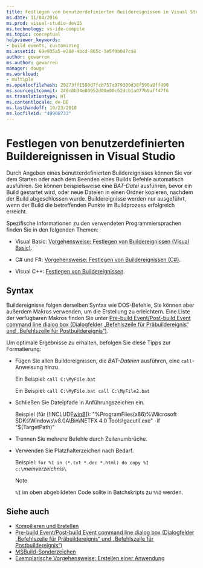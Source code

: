 ```yaml
---
title: Festlegen von benutzerdefinierten Buildereignissen in Visual Studio
ms.date: 11/04/2016
ms.prod: visual-studio-dev15
ms.technology: vs-ide-compile
ms.topic: conceptual
helpviewer_keywords:
- build events, customizing
ms.assetid: 69e935a5-e208-4bcd-865c-3e5f9b047ca8
author: gewarren
ms.author: gewarren
manager: douge
ms.workload:
- multiple
ms.openlocfilehash: 29273ff1580d7fcb757a979309d38f599a9ff499
ms.sourcegitcommit: 240c8b34e80952d00e90c52dcb1a077b9aff47f6
ms.translationtype: HT
ms.contentlocale: de-DE
ms.lasthandoff: 10/23/2018
ms.locfileid: "49908733"
---
```

# <a name="specify-custom-build-events-in-visual-studio"></a>Festlegen von benutzerdefinierten Buildereignissen in Visual Studio

Durch Angeben eines benutzerdefinierten Buildereignisses können Sie vor dem Starten oder nach dem Beenden eines Builds Befehle automatisch ausführen. Sie können beispielsweise eine *BAT-Datei* ausführen, bevor ein Build gestartet wird, oder neue Dateien in einen Ordner kopieren, nachdem der Build abgeschlossen wurde. Buildereignisse werden nur ausgeführt, wenn der Build die betreffenden Punkte im Buildprozess erfolgreich erreicht.

 Spezifische Informationen zu den verwendeten Programmiersprachen finden Sie in den folgenden Themen:

-   Visual Basic: [Vorgehensweise: Festlegen von Buildereignissen (Visual Basic)](../ide/how-to-specify-build-events-visual-basic.md).

-   C# und F#: [Vorgehensweise: Festlegen von Buildereignissen (C#)](../ide/how-to-specify-build-events-csharp.md).

-   Visual C++: [Festlegen von Buildereignissen](/cpp/ide/specifying-build-events).

## <a name="syntax"></a>Syntax

Buildereignisse folgen derselben Syntax wie DOS-Befehle, Sie können aber außerdem Makros verwenden, um die Erstellung zu erleichtern. Eine Liste der verfügbaren Makros finden Sie unter [Pre-build Event/Post-build Event command line dialog box (Dialogfelder „Befehlszeile für Präbuildereignis“ und „Befehlszeile für Postbuildereignis“)](../ide/reference/pre-build-event-post-build-event-command-line-dialog-box.md).

 Um optimale Ergebnisse zu erhalten, befolgen Sie diese Tipps zur Formatierung:

- Fügen Sie allen Buildereignissen, die *BAT-Dateien* ausführen, eine `call`-Anweisung hinzu.

   Ein Beispiel: `call C:\MyFile.bat`

   Ein Beispiel: `call C:\MyFile.bat call C:\MyFile2.bat`

- Schließen Sie Dateipfade in Anführungszeichen ein.

   Beispiel (für [!INCLUDE[win8](../debugger/includes/win8_md.md)]): "%ProgramFiles(x86)%\Microsoft SDKs\Windows\v8.0A\Bin\NETFX 4.0 Tools\gacutil.exe" -if "$(TargetPath)"

- Trennen Sie mehrere Befehle durch Zeilenumbrüche.

- Verwenden Sie Platzhalterzeichen nach Bedarf.

   Beispiel: `for %I in (*.txt *.doc *.html) do copy %I c:\`*meinverzeichnis*`\`

  > [!NOTE]
  >  `%I` im oben abgebildeten Code sollte in Batchskripts zu `%%I` werden.

## <a name="see-also"></a>Siehe auch

- [Kompilieren und Erstellen](../ide/compiling-and-building-in-visual-studio.md)
- [Pre-build Event/Post-build Event command line dialog box (Dialogfelder „Befehlszeile für Präbuildereignis“ und „Befehlszeile für Postbuildereignis“)](../ide/reference/pre-build-event-post-build-event-command-line-dialog-box.md)
- [MSBuild-Sonderzeichen](../msbuild/msbuild-special-characters.md)
- [Exemplarische Vorgehensweise: Erstellen einer Anwendung](../ide/walkthrough-building-an-application.md)
